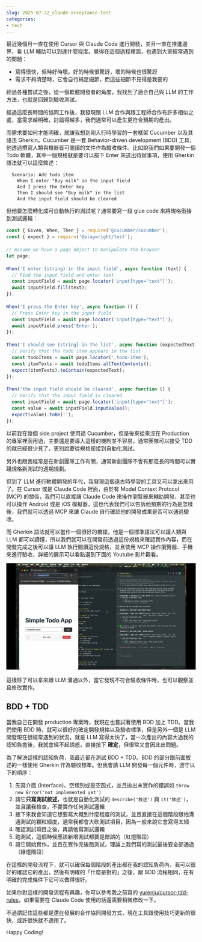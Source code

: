 ```yaml
---
slug: 2025-07-22_claude-acceptance-test
categories:
- tech
---
```


最近幾個月一直在使用 Cursor 與 Claude Code 進行開發，並且一直在推進邊界，看 LLM 輔助可以到達什麼程度。覺得在這個過程裡面，也遇到大家經常遇到的問題：
- 寫得很快，但時好時壞。好的時候很驚訝，壞的時候也很驚訝
- 需求不夠清楚時，它會自行補足細節，而這些細節不見得是我要的

經過各種嘗試之後，從一個軟體開發者的角度，我找到了適合自己與 LLM 的工作方法，也就是回歸到驗收測試。

經過這麼長時間的協同工作後，我發現跟 LLM 合作與跟工程師合作有許多相似之處，當需求越明確，討論得越多，我們通常可以產生更符合預期的產出。

而需求要如何才能明確，就讓我想到剛入行時學習的一套框架 Cucumber 以及其語法 Gherkin。Cucumber 是一套 Behavior-driven development (BDD) 工具，他透過撰寫人類與機器皆可閱讀的文件作為驗收條件。比如說我們如果要開發一個 Todo 軟體，其中一個規格就是要可以按下 Enter 來送出待辦事項，使用 Gherkin 語法就可以這麼敘述：

```gherkin
  Scenario: Add todo item
    When I enter "Buy milk" in the input field
    And I press the Enter key
    Then I should see "Buy milk" in the list
    And the input field should be cleared
```

但他要怎麼轉化成可自動執行的測試呢？通常要寫一段 glue code 來將規格銜接到測試邏輯：

```javascript
const { Given, When, Then } = require('@cucumber/cucumber');
const { expect } = require('@playwright/test');

// Assume we have a page object to manipulate the browser
let page;

When('I enter {string} in the input field', async function (text) {
  // Find the input field and enter text
  const inputField = await page.locator('input[type="text"]');
  await inputField.fill(text);
});

When('I press the Enter key', async function () {
  // Press Enter key in the input field
  const inputField = await page.locator('input[type="text"]');
  await inputField.press('Enter');
});

Then('I should see {string} in the list', async function (expectedText) {
  // Verify that the todo item appears in the list
  const todoItems = await page.locator('.todo-item');
  const itemTexts = await todoItems.allTextContents();
  expect(itemTexts).toContain(expectedText);
});

Then('the input field should be cleared', async function () {
  // Verify that the input field is cleared
  const inputField = await page.locator('input[type="text"]');
  const value = await inputField.inputValue();
  expect(value).toBe('');
});
```

以前我在幾個 side project 使用過 Cucumber，但是後來從來沒在 Production 的專案裡面用過，主要還是要導入這樣的機制並不容易，通常團隊可以接受 TDD 的就已經很少見了，更別說要從規格銜接到自動化測試。

另外也跟我經常是在新創團隊工作有關，通常新創團隊不會有那麼長的時間可以實踐規格到測試的週期規劃。

但到了 LLM 進行軟體開發的年代，我發現這個遠古時學習的工具又可以拿出來用了。在 Cursor 或是 Claude Code 裡面，由於有  Model Context Protocol (MCP) 的關係，我們可以直接讓 Claude Code 來操作瀏覽器來輔助開發，甚至也可以操作 Android 或是 iOS 模擬器，這也代表我們可以告訴他預期的行為是怎樣後，我們就可以透過 MCP 來讓 Claude 自行確認他的開發成果是否可以通過驗收。

而 Gherkin 語法就可以當作一個很好的橋樑，他是一個標準語法可以讓人類與 LLM 都可以讀懂，所以我們就可以在開發前透過這份規格來確認實作內容，而在開發完成之後可以讓 LLM 執行閱讀這份規格，並且使用 MCP 操作瀏覽器、手機來進行驗收，詳細的展示可以看點選到下面的 Youtube 影片觀看。

[![youtube-thumbnail.jpg](./assets/youtube-thumbnail.jpg)](https://www.youtube.com/watch?v=WvGY_Jcm_kY)


這樣除了可以拿來跟 LLM 溝通以外，當它發現不符合驗收條件時，也可以觀察並且修改實作。

## BDD + TDD
當我自己在開發 production 專案時，我現在也嘗試著使用 BDD 加上 TDD。當我們使用 BDD 時，就可以很好的確定開發規格以及驗收標準，但是另外一個是 LLM 開發現在很經常遇到的狀況，就是 LLM 寫得太快了，當一次產出的內容大過我的認知負擔後，我就會經不起誘惑，直接按下 **確定**，但很常又會因此出問題。

為了解決這樣的認知負荷，我最近都在測試 BDD + TDD。BDD 的部分跟前面敘述的一樣使用 Gherkin 作為驗收標準。但我會請 LLM 開發每一個元件時，遵守以下的順序：

1. 先寫介面 (Interface)、空類別或是空函式，並且拋出未實作的錯誤如 `throw new Error('not implemented yet')`
2. 請它**只寫測試敘述**，也就是自動化測試的 `describe('敘述')` 與 `it('敘述')`，並且讓我檢查，不要實作任何測試邏輯
3. 接下來我會知道它想要寫大概到什麼程度的測試，並且直接在這個階段跟他溝通測試的顆粒細度，通常我都會大砍測試項目，因為一般來說它會寫得太細
4. 確認測試項目之後，再請他寫測試邏輯
5. 跑測試，這個時候應該新增測試都要是錯誤的（紅燈階段）
6. 請它開始實作，並且在實作完後跑測試，理論上我們寫的測試最後要全部通過（綠燈階段）

在這樣的開發流程下，就可以確保每個階段的產出都在我的認知負荷內，我可以很好的確認它的產出，然後有明確的「什麼是對的」之後，跟 BDD 流程相同，在有明確的完成條件下它可以做得很好。

如果你對這樣的開發流程有興趣，你可以參考我之前寫的 [yurenju/cursor-tdd-rules](https://github.com/yurenju/cursor-tdd-rules)，如果需要在 Claude Code 使用的話還需要稍微修改一下。

不過請記住這些都是還在發展的合作協同開發方式，現在工具跟使用技巧更新的很快，或許很快就不適用了。

Happy Coding!
